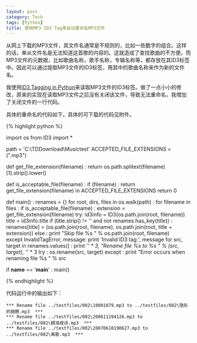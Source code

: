 ```yaml
---
layout: post
category: Tech
tags: [Python]
title: 使用MP3 ID3 Tag来自动重命名MP3文件
---
```


从网上下载的MP3文件，其文件名通常是不规则的，比如一些数字的组合。这样的话，单从文件名是无法知道这首歌的内容的。这就造成了查找歌曲的不方便。而MP3文件的元数据，比如歌曲名称，歌手名称，专辑名称等，都存放在其ID3标签中。因此可以通过提取MP3文件的ID3标签，用其中的歌曲名称来作为新的文件名。


我使用[ID3 Tagging in Python](http://id3-py.sourceforge.net/)来读取MP3文件的ID3标签。做了一点小小的修改，原来的实现在读取MP3文件之后没有关闭该文件，导致无法重命名，我增加了关闭文件的一行代码。


具体的重命名的代码如下，具体的可下载的代码见附件。

{% highlight python %}

import os
from ID3 import *

path = 'C:\\TDDownload\Musictest'
ACCEPTED_FILE_EXTENSIONS = (".mp3")

def get_file_extension(filename) : 
  return os.path.splitext(filename)[1].strip().lower()

def is_acceptable_file(filename) :
  if (filename) :
    return get_file_extension(filename) in ACCEPTED_FILE_EXTENSIONS
  return 0

def main() :
  renames = {}
  for root, dirs, files in os.walk(path) :
    for filename in files :
      if is_acceptable_file(filename) : 
        extension = get_file_extension(filename)
        try:
          id3info = ID3(os.path.join(root, filename))
          title = id3info.title
          if (title.strip() != '' and not renames.has_key(title)) :
            renames[title] = (os.path.join(root, filename), os.path.join(root, title + extension))
          else :
            print "Skip file %s " % os.path.join(root, filename)            
        except InvalidTagError, message:
          print 'Invalid ID3 tag:', message
  for src, target in renames.values() : 
    print '*' * 3, "Rename file %s to %s " % (src, target), '*' * 3
    try :
      os.rename(src, target)
    except :
      print "Error occurs when renaming file %s " % src      

if __name__ == '__main__' :
  main()

{% endhighlight %}


代码运行中的输出如下：

    *** Rename file ../testfiles/002\10001079.mp3 to ../testfiles/002\隐形的翅膀.mp3  ***
    *** Rename file ../testfiles/002\200611294126.mp3 to ../testfiles/002\眼泪成诗.mp3  ***
    *** Rename file ../testfiles/002\20070610190627.mp3 to ../testfiles/002\离歌.mp3  ***

